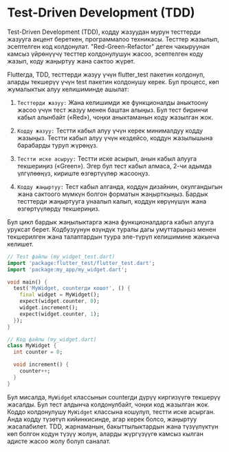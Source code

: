 # Test-Driven Development (TDD)
Test-Driven Development (TDD), кодду жазуудан мурун тесттерди жазууга акцент береткен, программалоо техникасы. Тесттер жазылып, эсептелген код колдонулат. "Red-Green-Refactor" деген чакыруунан камсыз үйрөнүүчү тесттер колдонулушун жасоо, эсептелген коду жазып, коду жаңыртуу жана сактоо жүрөт.

Flutterда, TDD, тесттерди жазуу үчүн flutter_test пакетин колдонуп, аларды текшерүү үчүн test пакетин колдонушу керек. Бул процесс, көп жумалыктык алуу келишиминде ашылат:
1. `Тесттерди жазуу:` Жана келишимди же функционалды аныктоону жасоо үчүн тест жазуу менен баштан алыңыз. Бул тест биринчи кабыл алынбайт («Red»), чоңки аныктаманын коду жазылган жок.

2. `Кодду жазуу:` Тестти кабыл алуу үчүн керек минималдуу кодду жазыңыз. Тестти кабыл алуу үчүн кездейсо, коддун жазылышына барабарды туруп жүрөңүз.

3. `Тестти иске асыруу:` Тестти иске асырып, анын кабыл алууга текшериңиз («Green»). Эгер бул тест кабыл алмаса, 2-чи адымда үлгүлөөңүз, кириште өзгөртүүлөр жасооңуз.

4. `Кодду жаңыртуу:` Тест кабыл алганда, коддун дизайнин, окулгандыгын жана сактоого мүмкүн болгон форматын жаңырткыңыз. Бардык тесттерди жаңыртууга унаалып калып, коддун көрүнүшүн жана өзгөртүүлөрдү текшериңиз.

Бул цикл бардык жаңылыктарга жана функционалдарга кабыл алууга уруксат берет. Кодбузуунун өзүндүк туралы дагы умуттарыңыз менен текшерилген жана талаптардын туура эле-түрүп келишимине жакынча келишет.
```dart
// Test файлы (my_widget_test.dart)
import 'package:flutter_test/flutter_test.dart';
import 'package:my_app/my_widget.dart';

void main() {
  test('MyWidget, counterди кошот', () {
    final widget = MyWidget();
    expect(widget.counter, 0);
    widget.increment();
    expect(widget.counter, 1);
  });
}

// Код файлы (my_widget.dart)
class MyWidget {
  int counter = 0;

  void increment() {
    counter++;
  }
}
```
Бул мисалда, `MyWidge`t классынын counterди дүрүү киргизүүгө текшерүү жасалды. Бул тест алдынча колдонулбайт, чоңки код жазылган жок. Коддо колдонулушу `MyWidget` классына кошулуп, тестти иске асырган. Анда кодду түзөтүп кийинкисинде, агар керек болсо, жаңыртуу жасалабилет.
TDD, жарнаманын, бакыттылыктардын жана түзүүлүктүн көп болгон кодун түзүү жолун, аларды жүргүзүүгө камсыз кылган адисте жасоо жолу болуп саналат.